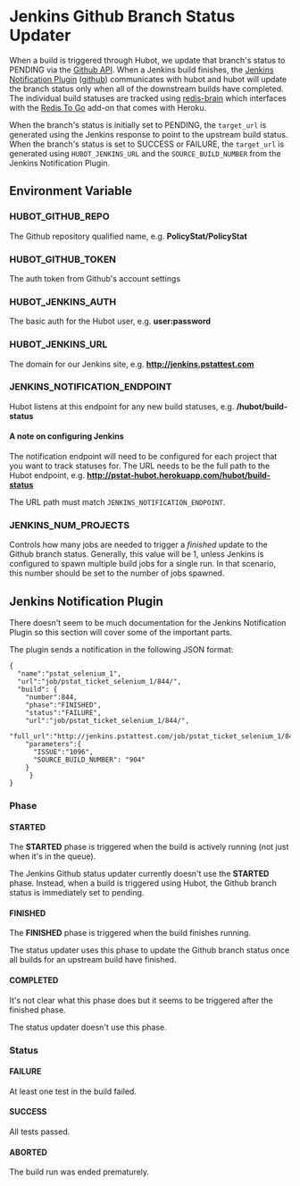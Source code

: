 # Jenkins Github Branch Status Updater

When a build is triggered through Hubot, 
we update that branch's status to PENDING via the
[Github API](http://developer.github.com/v3/repos/statuses). 
When a Jenkins build finishes,
the [Jenkins Notification Plugin](https://wiki.jenkins-ci.org/display/JENKINS/Notification+Plugin)
([github](https://github.com/jenkinsci/notification-plugin))
communicates with hubot
and hubot will update the branch status
only when all of the downstream builds have completed.
The individual build statuses are tracked using
[redis-brain](https://github.com/github/hubot-scripts/blob/master/src/scripts/redis-brain.coffee)
which interfaces with the 
[Redis To Go](https://addons.heroku.com/redistogo) add-on that comes with Heroku.

When the branch's status is initially set to PENDING,
the `target_url` is generated using the Jenkins response 
to point to the upstream build status.
When the branch's status is set to SUCCESS or FAILURE,
the `target_url` is generated using `HUBOT_JENKINS_URL` 
and the `SOURCE_BUILD_NUMBER` from the Jenkins Notification Plugin.

## Environment Variable
### HUBOT_GITHUB_REPO
The Github repository qualified name, 
e.g. **PolicyStat/PolicyStat**

### HUBOT_GITHUB_TOKEN
The auth token from Github's account settings

### HUBOT_JENKINS_AUTH
The basic auth for the Hubot user, 
e.g. **user:password**

### HUBOT_JENKINS_URL
The domain for our Jenkins site, 
e.g. **http://jenkins.pstattest.com**

### JENKINS_NOTIFICATION_ENDPOINT
Hubot listens at this endpoint for any new build statuses, 
e.g. **/hubot/build-status**

#### A note on configuring Jenkins
The notification endpoint will need to be configured 
for each project that you want to track statuses for.
The URL needs to be the full path to the Hubot endpoint, 
e.g. **http://pstat-hubot.herokuapp.com/hubot/build-status**

The URL path must match `JENKINS_NOTIFICATION_ENDPOINT`.

### JENKINS_NUM_PROJECTS
Controls how many jobs are needed 
to trigger a *finished* update 
to the Github branch status.
Generally,
this value will be 1,
unless Jenkins is configured to
spawn multiple build jobs for a single run.
In that scenario,
this number should be set to
the number of jobs spawned.

## Jenkins Notification Plugin
There doesn't seem to be much documentation 
for the Jenkins Notification Plugin so this section 
will cover some of the important parts.

The plugin sends a notification in the following JSON format:

    {
      "name":"pstat_selenium_1",
      "url":"job/pstat_ticket_selenium_1/844/",
      "build": {
        "number":844,
        "phase":"FINISHED",
        "status":"FAILURE",
        "url":"job/pstat_ticket_selenium_1/844/",
        "full_url":"http://jenkins.pstattest.com/job/pstat_ticket_selenium_1/844/",
        "parameters":{
          "ISSUE":"1096",
          "SOURCE_BUILD_NUMBER": "904"
        }
    	 }
    }

### Phase
#### STARTED
The **STARTED** phase is
triggered when the build is
actively running
(not just when it's in the queue).

The Jenkins Github status updater currently doesn't use the **STARTED** phase.
Instead,
when a build is triggered using Hubot, 
the Github branch status is
immediately set to pending.

#### FINISHED
The **FINISHED** phase is
triggered when the build finishes running.

The status updater uses this phase 
to update the Github branch status 
once all builds for an upstream build have finished.

#### COMPLETED
It's not clear what this phase does
but it seems to be triggered after the finished phase.

The status updater doesn't use this phase.

### Status
#### FAILURE
At least one test in the build failed.

#### SUCCESS
All tests passed.

#### ABORTED
The build run was ended prematurely.
